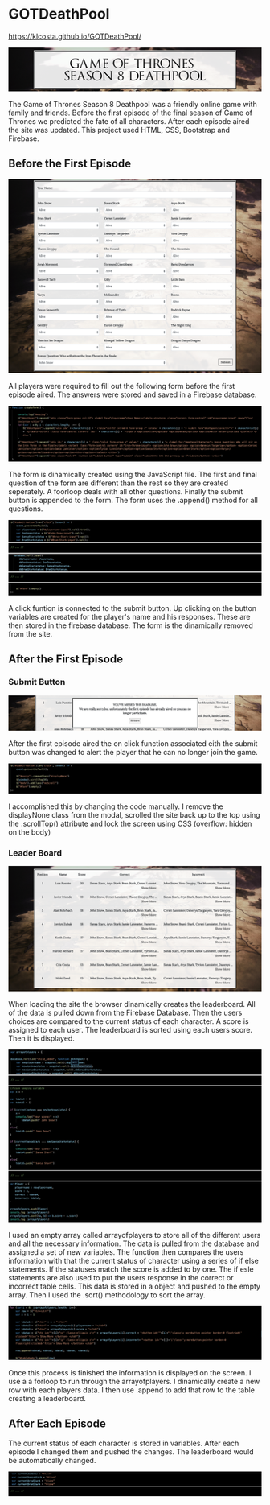 # GOTDeathPool
https://klcosta.github.io/GOTDeathPool/

![Title](ScreenShot1.png)

The Game of Thrones Season 8 Deathpool was a friendly online game with family and friends. Before the first episode of the final season of Game of Thrones we predicted the fate of all characters. After each episode aired the site was updated. This project used HTML, CSS, Bootstrap and Firebase.

## Before the First Episode

![Title](ScreenShot2.png)

All players were required to fill out the following form before the first episode aired. The answers were stored and saved in a Firebase database. 

![Form-Code](ScreenShot3v2.png)

The form is dinamically created using the JavaScript file. The first and final question of the form are different than the rest so they are created seperately. A foorloop deals with all other questions. Finally the submit button is appended to the form. The form uses the .append() method for all questions. 

![Form-Code](ScreenShot4v2.png)

A click funtion is connected to the submit button. Up clicking on the button variables are created for the player's name and his responses. These are then stored in the firebase database. The form is the dinamically removed from the site. 

## After the First Episode

### Submit Button 

![Form-Code](ScreenShot5.png)

After the first episode aired the on click function associated eith the submit button was changed to alert the player that he can no longer join the game. 

![Form-Code](ScreenShot6.png)

I accomplished this by changing the code manually. I remove the displayNone class from the modal, scrolled the site back up to the top using the .scrollTop() attribute and lock the screen using CSS (overflow: hidden on the body)

### Leader Board

![Form-Code](ScreenShot7.png)

When loading the site the browser dinamically creates the leaderboard. All of the data is pulled down from the Firebase Database. Then the users choices are compared to the current status of each character. A score is assigned to each user. The leaderboard is sorted using each users score. Then it is displayed.

![Form-Code](ScreenShot8.png)

I used an empty array called arrayofplayers to store all of the different users and all the necessary information. The data is pulled from the database and assigned a set of new variables. The function then compares the users information with that the current status of character using a series of if else statements. If the statuses match the score is added to by one. The if esle statements are also used to put the users response in the correct or incorrect table cells. This data is stored in a object and pushed to the empty array. Then I used the .sort() methodology to sort the array. 

![Form-Code](ScreenShot9.png)

Once this process is finished the information is displayed on the screen. I use a a forloop to run through the arrayofplayers. I dinamically create a new row with each players data. I then use .append to add that row to the table creating a leaderboard. 

## After Each Episode

The current status of each character is stored in variables. After each episode I changed them and pushed the changes. The leaderboard would be automatically changed. 

![Form-Code](ScreenShot10.png)
